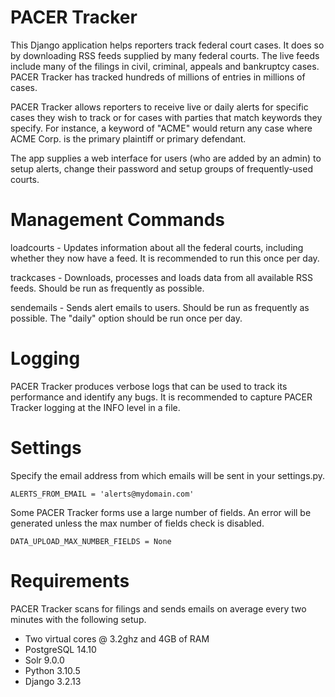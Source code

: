 PACER Tracker
======================

This Django application helps reporters track federal court cases. It does so by 
downloading RSS feeds supplied by many federal courts. The live 
feeds include many of the filings in civil, criminal, appeals and bankruptcy cases.
PACER Tracker has tracked hundreds of millions of entries in millions of cases.

PACER Tracker allows reporters to receive live or daily alerts for specific cases they
wish to track or for cases with parties that match keywords they specify. For 
instance, a keyword of "ACME" would return any case where ACME Corp. is the primary 
plaintiff or primary defendant.

The app supplies a web interface for users (who are added by an admin) to setup alerts, 
change their password and setup groups of frequently-used courts.

Management Commands
===================

loadcourts - Updates information about all the federal courts, including whether they
now have a feed. It is recommended to run this once per day.

trackcases - Downloads, processes and loads data from all available RSS feeds. Should be
run as frequently as possible.

sendemails - Sends alert emails to users. Should be run as frequently as possible. The "daily"
option should be run once per day.

Logging
========

PACER Tracker produces verbose logs that can be used to track its performance and identify
any bugs. It is recommended to capture PACER Tracker logging at the INFO level in a file.

Settings
========

Specify the email address from which emails will be sent in your settings.py.

```django
ALERTS_FROM_EMAIL = 'alerts@mydomain.com'
```

Some PACER Tracker forms use a large number of fields. An error will be generated 
unless the max number of fields check is disabled.

```django
DATA_UPLOAD_MAX_NUMBER_FIELDS = None
```


Requirements
============

PACER Tracker scans for filings and sends emails on average every two minutes with the following setup.

- Two virtual cores @ 3.2ghz and 4GB of RAM
- PostgreSQL 14.10
- Solr 9.0.0
- Python 3.10.5
- Django 3.2.13
